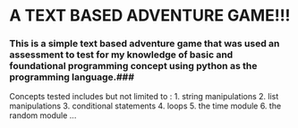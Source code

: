 # A TEXT BASED ADVENTURE GAME!!! #

### This is a simple text based adventure game that was used an assessment to test for my knowledge of basic and foundational programming concept using python as the programming language.###

Concepts tested includes but not limited to :
        1. string manipulations
        2. list manipulations
        3. conditional statements
        4. loops
        5. the time module
        6. the random module ...

